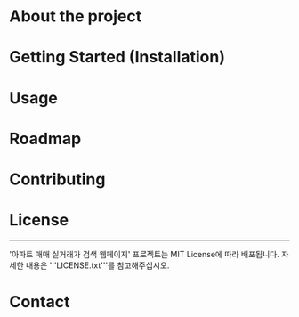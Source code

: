 # About the project

# Getting Started (Installation)

# Usage

# Roadmap

# Contributing

# License
----------
'아파트 매매 실거래가 검색 웹페이지' 프로젝트는 MIT License에 따라 배포됩니다.
자세한 내용은 '''LICENSE.txt'''를 참고해주십시오.

# Contact